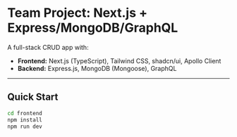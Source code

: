 # Team Project: Next.js + Express/MongoDB/GraphQL

A full-stack CRUD app with:

- **Frontend:** Next.js (TypeScript), Tailwind CSS, shadcn/ui, Apollo Client
- **Backend:** Express.js, MongoDB (Mongoose), GraphQL

---

## Quick Start

```bash
cd frontend
npm install
npm run dev
```
